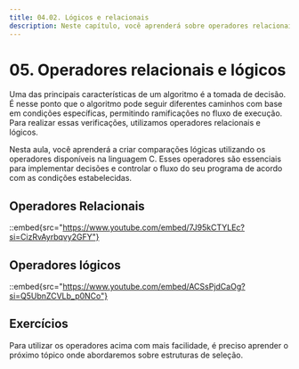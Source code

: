 ```yaml
---
title: 04.02. Lógicos e relacionais
description: Neste capítulo, você aprenderá sobre operadores relacionais e lógicos na linguagem C, essenciais para a tomada de decisões em algoritmos.
---
```


# 05. Operadores relacionais e lógicos

Uma das principais características de um algoritmo é a tomada de decisão. É nesse ponto que o algoritmo pode seguir diferentes caminhos com base em condições específicas, permitindo ramificações no fluxo de execução. Para realizar essas verificações, utilizamos operadores relacionais e lógicos.

Nesta aula, você aprenderá a criar comparações lógicas utilizando os operadores disponíveis na linguagem C. Esses operadores são essenciais para implementar decisões e controlar o fluxo do seu programa de acordo com as condições estabelecidas.

## Operadores Relacionais

::embed{src="https://www.youtube.com/embed/7J95kCTYLEc?si=CizRvAyrbqvy2GFY"}

## Operadores lógicos

::embed{src="https://www.youtube.com/embed/ACSsPjdCaOg?si=Q5UbnZCVLb_p0NCo"}

## Exercícios

Para utilizar os operadores acima com mais facilidade, é preciso aprender o próximo tópico onde abordaremos sobre estruturas de seleção.

